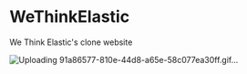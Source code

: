 # WeThinkElastic
We Think Elastic's clone website

![Uploading 91a86577-810e-44d8-a65e-58c077ea30ff.gif…]()

